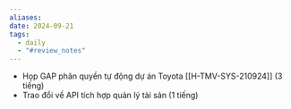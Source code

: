 ```yaml
---
aliases: 
date: 2024-09-21
tags:
  - daily
  - "#review_notes"
---
```

- Họp GAP phân quyền tự động dự án Toyota [[H-TMV-SYS-210924]] (3 tiếng)
- Trao đổi về API tích hợp quản lý tài sản (1 tiếng)
